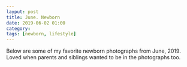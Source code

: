 ```yaml
---
layput: post
title: June. Newborn
date: 2019-06-02 01:00
category: 
tags: [newborn, lifestyle]
---
```


Below are some of my favorite newborn photographs from June, 2019. Loved when parents and siblings wanted to be in the photographs too.